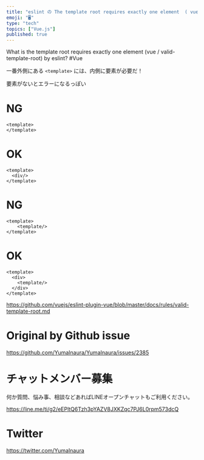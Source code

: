 ```yaml
---
title: "eslint の The template root requires exactly one element  ( vue/valid-t"
emoji: "🖥"
type: "tech"
topics: ["Vue.js"]
published: true
---
```


What is the template root requires exactly one element (vue / valid-template-root) by eslint? #Vue


一番外側にある `<template>` には、内側に要素が必要だ！

要素がないとエラーになるっぽい


# NG

```
<template>
</template>
```

# OK

```
<template>
  <div/>
</template>
```

# NG

```
<template>
    <template/>
</template>
```

# OK

```
<template>
  <div>
    <template/>
  </div>
</template>
```

https://github.com/vuejs/eslint-plugin-vue/blob/master/docs/rules/valid-template-root.md



# Original by Github issue

https://github.com/YumaInaura/YumaInaura/issues/2385








<!-- Update From Qiita API -->

# チャットメンバー募集


何か質問、悩み事、相談などあればLINEオープンチャットもご利用ください。

https://line.me/ti/g2/eEPltQ6Tzh3pYAZV8JXKZqc7PJ6L0rpm573dcQ





# Twitter


https://twitter.com/YumaInaura


<!-- Update From Qiita API -->


